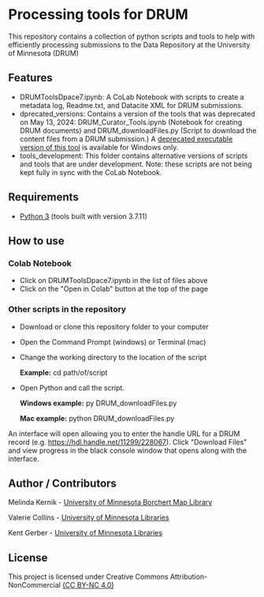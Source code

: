 # Processing tools for DRUM
This repository contains a collection of python scripts and tools to help with efficiently processing submissions to the Data Repository at the University of Minnesota (DRUM)

## Features
* DRUMToolsDpace7.ipynb: A CoLab Notebook with scripts to create a metadata log, Readme.txt, and Datacite XML for DRUM submissions.  
* dprecated_versions: Contains a version of the tools that was deprecated on May 13, 2024: DRUM_Curator_Tools.ipynb (Notebook for creating DRUM documents) and DRUM_downloadFiles.py (Script to download the content files from a DRUM submission.)  A [deprecated executable version of this tool](https://z.umn.edu/DRUM_downloadFiles) is available for Windows only.   
* tools_development: This folder contains alternative versions of scripts and tools that are under development. Note: these scripts are not being kept fully in sync with the CoLab Notebook.

## Requirements

* [Python 3](https://www.python.org/) (tools built with version 3.7.11)

## How to use

### Colab Notebook
* Click on DRUMToolsDpace7.ipynb in the list of files above
* Click on the "Open in Colab" button at the top of the page

### Other scripts in the repository
* Download or clone this repository folder to your computer
* Open the Command Prompt (windows) or Terminal (mac)
* Change the working directory to the location of the script

  **Example:** cd path/of/script

* Open Python and call the script.

  **Windows example:** py DRUM_downloadFiles.py

  **Mac example:** python DRUM_downloadFiles.py

An interface will open allowing you to enter the handle URL for a DRUM record (e.g. https://hdl.handle.net/11299/228067).  Click "Download Files" and view progress in the black console window that opens along with the interface.  

## Author / Contributors

Melinda Kernik - [University of Minnesota Borchert Map Library](https://www.lib.umn.edu/about/staff/melinda-kernik)

Valerie Collins - [University of Minnesota Libraries](https://www.lib.umn.edu/about/staff/valerie-collins)

Kent Gerber - [University of Minnesota Libraries](https://www.lib.umn.edu/about/staff/kent-gerber)

## License

This project is licensed under Creative Commons Attribution-NonCommercial [(CC BY-NC 4.0)](https://creativecommons.org/licenses/by-nc/4.0/)
